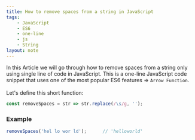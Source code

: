 ```yaml
---
title: How to remove spaces from a string in JavaScript
tags:
    - JavaScript
    - ES6
    - one-line
    - js
    - String
layout: note
---
```




In this Article we will go through how to remove spaces from a string only using single line of code in JavaScript.
This is a one-line JavaScript code snippet that uses one of the most popular ES6 features => `Arrow Function`.
<br/>
<br/>
Let's define this short function:

```js {.wrap}
const removeSpaces = str => str.replace(/\s/g, '');
```

### Example

```js {.wrap}
removeSpaces('hel lo wor ld');      // 'helloworld'
```